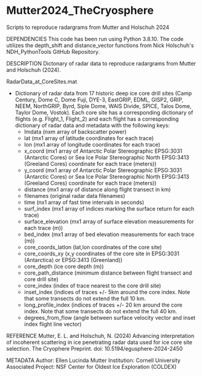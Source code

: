 # Mutter2024_TheCryosphere
Scripts to reproduce radargrams from Mutter and Holschuh 2024 

DEPENDENCIES
This code has been run using Python 3.8.10. The code utilizes the depth_shift and distance_vector functions from Nick Holschuh's NDH_PythonTools GitHub Repository. 

DESCRIPTION
Dictonary of radar data to reproduce radargrams from Mutter and Holschuh (2024).

RadarData_at_CoreSites.mat
  - Dictionary of radar data from 17 historic deep ice core drill sites (Camp Century, Dome C, Dome Fuji, DYE-3, EastGRIP, EDML, GISP2, GRIP, NEEM, NorthGRIP, Byrd, Siple Dome, WAIS Divide, SPICE, Talos Dome, Taylor Dome, Vostok). Each core site has a corresponding dictionary of flights (e.g. Flight_1, Flight_2) and each flight has a corresponding dictionary of radar data and metadata with the following keys:
      - Imdata (nxm array of backscatter power)
      - lat (mx1 array of latitude coordinates for each trace)
      - lon (mx1 array of longitude coordinates for each trace)
      - x_coord (mx1 array of Antarctic Polar Stereographic EPSG:3031 (Antarctic Cores) or Sea Ice Polar Stereographic North EPSG:3413 (Greeland Cores) coordinate for each trace (meters))
      - y_coord (mx1 array of Antarctic Polar Stereographic EPSG:3031 (Antarctic Cores) or Sea Ice Polar Stereographic North EPSG:3413 (Greeland Cores) coordinate for each trace (meters))
      - distance (mx1 array of distance along flight transect in km)
      - filenames (original radar data filenames)
      - time (nx1 array of fast time intervals in seconds)
      - surf_index (mx1 array of indices marking the surface return for each trace)
      - surface_elevation (mx1 array of surface elevation measurements for each trace (m))
      - bed_index (mx1 array of bed elevation measurements for each trace (m))
      - core_coords_latlon (lat,lon coordinates of the core site)
      - core_coords_xy (x,y coordinates of the core site in EPSG:3031 (Antarctica) or EPSG:3413 (Greenland))
      - core_depth (ice core depth (m))
      - core_path_distance (minimum distance between flight transect and core drill site)
      - core_index (index of trace nearest to the core drill site) 
      - inset_index (indices of traces +/- 5km around the core index. Note that some transects do not extend the full 10 km. 
      - long_profile_index (indices of traces +/- 20 km around the core index. Note that some transects do not extend the full 40 km. 
      - degrees_from_flow (angle between surface velocity vector and inset index flight line vector) 

REFERENCE
Mutter, E. L. and Holschuh, N. (2024) Advancing interpretation of incoherent scattering in ice penetrating radar data used for ice core site selection. The Cryophere Preprint. doi: 10.5194/egusphere-2024-2450

METADATA
Author: Ellen Lucinda Mutter
Institution: Cornell University
Associated Project: NSF Center for Oldest Ice Exploration (COLDEX)
